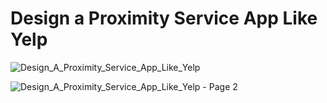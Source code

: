 # Design a Proximity Service App Like Yelp

![Design_A_Proximity_Service_App_Like_Yelp](https://github.com/nalindas9/System-Designs-Common-Platforms/assets/44141068/bda92bbc-bdc1-4e12-b3f8-f1356c23914b)

![Design_A_Proximity_Service_App_Like_Yelp - Page 2](https://github.com/nalindas9/System-Designs-Common-Platforms/assets/44141068/e9f79f79-da0a-4a7c-85b3-71aca33e1afb)
